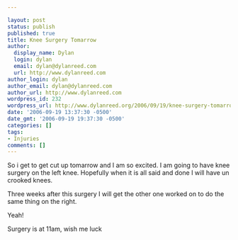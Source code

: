 ```yaml
---

layout: post
status: publish
published: true
title: Knee Surgery Tomarrow
author:
  display_name: Dylan
  login: dylan
  email: dylan@dylanreed.com
  url: http://www.dylanreed.com
author_login: dylan
author_email: dylan@dylanreed.com
author_url: http://www.dylanreed.com
wordpress_id: 232
wordpress_url: http://www.dylanreed.org/2006/09/19/knee-surgery-tomarrow/
date: '2006-09-19 13:37:30 -0500'
date_gmt: '2006-09-19 19:37:30 -0500'
categories: []
tags:
- Injuries
comments: []
---
```


So i get to get cut up tomarrow and I am so excited. I am going to have knee surgery on the left knee. Hopefully when it is all said and done I will have un crooked knees.

Three weeks after this surgery I will get the other one worked on to do the same thing on the right.

Yeah!

Surgery is at 11am, wish me luck
